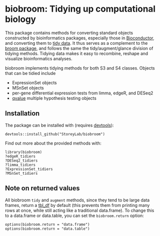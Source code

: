 biobroom: Tidying up computational biology
====================

This package contains methods for converting standard objects constructed by bioinformatics packages, especially those in [Bioconductor](http://www.bioconductor.org/), and converting them to [tidy data](http://www.jstatsoft.org/v59/i10). It thus serves as a complement to the [broom package](https://github.com/dgrtwo/broom), and follows the same the tidy/augment/glance division of tidying methods. Tidying data makes it easy to recombine, reshape and visualize bioinformatics analyses.

biobroom implements tidying methods for both S3 and S4 classes. Objects that can be tidied include

* ExpressionSet objects
* MSnSet objects
* per-gene differential expression tests from limma, edgeR, and DESeq2
* [qvalue](http://www.bioconductor.org/packages/release/bioc/html/qvalue.html) multiple hypothesis testing objects

Installation
------------

The package can be installed with  (requires [devtools](https://github.com/hadley/devtools)):

    devtools::install_github("StoreyLab/biobroom")

Find out more about the provided methods with:

    library(biobroom)
    ?edgeR_tidiers
    ?DESeq2_tidiers
    ?limma_tidiers
    ?ExpressionSet_tidiers
    ?MSnSet_tidiers

Note on returned values
------------

All biobroom `tidy` and `augment` methods, since they tend to be large data frames, return a [tbl_df](http://www.inside-r.org/packages/cran/dplyr/docs/tbl_df) by default (this prevents them from printing many rows at once, while still acting like a traditional data.frame). To change this to a data.frame or data.table, you can set the `biobroom.return` option:

    options(biobroom.return = "data.frame")
    options(biobroom.return = "data.table")
